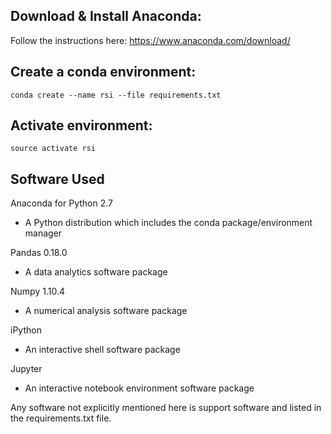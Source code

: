 ## Download & Install Anaconda:

Follow the instructions here:
  https://www.anaconda.com/download/

## Create a conda environment:

`conda create --name rsi --file requirements.txt`

## Activate environment:
`source activate rsi`

## Software Used
Anaconda for Python 2.7
 - A Python distribution which includes the conda package/environment manager

Pandas 0.18.0
 - A data analytics software package

Numpy 1.10.4
 - A numerical analysis software package

iPython
 - An interactive shell software package

Jupyter
 - An interactive notebook environment software package

Any software not explicitly mentioned here is support software and listed in the requirements.txt file.

